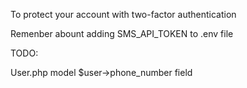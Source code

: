 To protect your account with two-factor authentication

Remenber abount adding SMS_API_TOKEN to .env file

TODO: 

User.php model
$user->phone_number field


